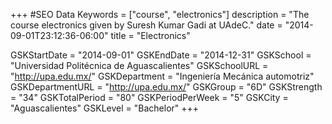+++
#SEO Data
Keywords = ["course", "electronics"]
description = "The course electronics given by Suresh Kumar Gadi at UAdeC."
date = "2014-09-01T23:12:36-06:00"
title = "Electronics"

GSKStartDate = "2014-09-01"
GSKEndDate = "2014-12-31"
GSKSchool = "Universidad Politécnica de Aguascalientes"
GSKSchoolURL = "http://upa.edu.mx/"
GSKDepartment = "Ingeniería Mecánica automotriz"
GSKDepartmentURL = "http://upa.edu.mx/"
GSKGroup = "6D"
GSKStrength = "34"
GSKTotalPeriod = "80"
GSKPeriodPerWeek = "5"
GSKCity = "Aguascalientes"
GSKLevel = "Bachelor"
+++